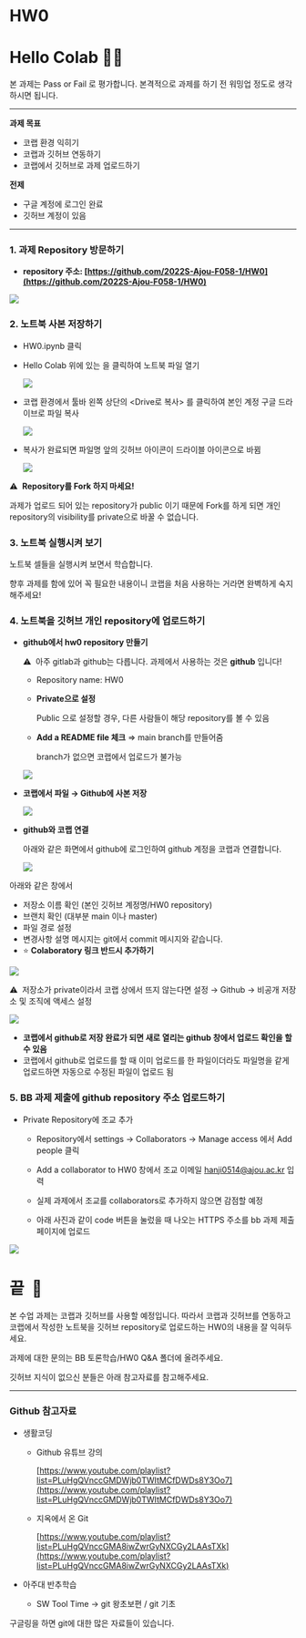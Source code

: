 # HW0

# Hello Colab 👋🏻

본 과제는 Pass or Fail 로 평가합니다. 본격적으로 과제를 하기 전 워밍업 정도로 생각하시면 됩니다.

---

**과제 목표**

- 코랩 환경 익히기
- 코랩과 깃허브 연동하기
- 코랩에서 깃허브로 과제 업로드하기

**전제**

- 구글 계정에 로그인 완료
- 깃허브 계정이 있음

---

### **1. 과제 Repository 방문하기**

- **repository 주소: [https://github.com/2022S-Ajou-F058-1/HW0](https://github.com/2022S-Ajou-F058-1/HW0)**
<img src='./img/Screen_Shot_2022-03-06_at_5.22.09_PM.png' >


### 2. 노트북 사본 저장하기

- HW0.ipynb 클릭
- Hello Colab 위에 있는 <Open in Colab> 을 클릭하여 노트북 파일 열기
    <p align='left'> <img src='./img/Untitled.png' >
    

- 코랩 환경에서 툴바 왼쪽 상단의 <Drive로 복사> 를 클릭하여 본인 계정 구글 드라이브로 파일 복사
     <p align='left'> <img src='./img/Untitled 1.png' >


- 복사가 완료되면 파일명 앞의 깃허브 아이콘이 드라이블 아이콘으로 바뀜
      <p align='left'> <img src='./img/Untitled 2.png' >
    

⚠️  **Repository를 Fork 하지 마세요!**

과제가 업로드 되어 있는 repository가 public 이기 때문에 Fork를 하게 되면 개인 repository의 visibility를 private으로 바꿀 수 없습니다.

### 3. 노트북 실행시켜 보기

노트북 셀들을 실행시켜 보면서 학습합니다. 

향후 과제를 함에 있어 꼭 필요한 내용이니 코랩을 처음 사용하는 거라면 완벽하게 숙지해주세요!

### 4. 노트북을 깃허브 개인 repository에 업로드하기

- **github에서 hw0 repository 만들기**
    
    ⚠️  아주 gitlab과 github는 다릅니다. 과제에서 사용하는 것은 **github** 입니다!
    
    - Repository name: HW0
    - **Private으로 설정**
        
        Public 으로 설정할 경우, 다른 사람들이 해당 repository를 볼 수 있음
        
    - **Add a README file 체크** ⇒ main branch를 만들어줌
        
        branch가 없으면 코랩에서 업로드가 불가능
               
     <p align='left'> <img src='./img/Untitled 3.png'>    
    

- **코랩에서 파일 → Github에 사본 저장**
     <p align='left'> <img src='./img/Untitled 4.png'>    
    

- **github와 코랩 연결**
    
    아래와 같은 화면에서 github에 로그인하여 github 계정을 코랩과 연결합니다.
     <p align='left'> <img src='./img/Untitled 5.png'>  
    

아래와 같은 창에서 

- 저장소 이름 확인 (본인 깃허브 계정명/HW0 repository)
- 브랜치 확인 (대부분 main 이나 master)
- 파일 경로 설정
- 변경사항 설명 메시지는 git에서 commit 메시지와 같습니다.
- ⭐ **Colaboratory 링크 반드시 추가하기**
 <p align='left'> <img src='./img/Untitled 6.png'>  


⚠️  저장소가 private이라서 코랩 상에서 뜨지 않는다면 설정 → Github → 비공개 저장소 및 조직에 액세스 설정
 <p align='left'> <img src='./img/Untitled 7.png'> 


- **코랩에서 github로 저장 완료가 되면 새로 열리는 github 창에서 업로드 확인을 할 수 있음**
- 코랩에서 github로 업로드를 할 때 이미 업로드를 한 파일이더라도 파일명을 같게 업로드하면 자동으로 수정된 파일이 업로드 됨

### 5. BB 과제 제출에 github repository 주소 업로드하기

- Private Repository에 조교 추가
    - Repository에서 settings → Collaborators → Manage access 에서 Add people 클릭
    - Add a collaborator to HW0 창에서 조교 이메일 hanji0514@ajou.ac.kr 입력
    - 실제 과제에서 조교를 collaborators로 추가하지 않으면 감점할 예정
    
    - 아래 사진과 같이 code 버튼을 눌렀을 때 나오는 HTTPS 주소를 bb 과제 제출 페이지에 업로드

 <p align='left'> <img src='./img/Untitled 8.png'> 

# 끝  🎉

본 수업 과제는 코랩과 깃허브를 사용할 예정입니다. 따라서 코랩과 깃허브를 연동하고 코랩에서 작성한 노트북을 깃허브 repository로 업로드하는 HW0의 내용을 잘 익혀두세요. 

과제에 대한 문의는 BB 토론학습/HW0 Q&A 폴더에 올려주세요.

깃허브 지식이 없으신 분들은 아래 참고자료를 참고해주세요.

---

### Github 참고자료

- 생활코딩
    - Github 유튜브 강의
        
        [https://www.youtube.com/playlist?list=PLuHgQVnccGMDWjb0TWItMCfDWDs8Y3Oo7](https://www.youtube.com/playlist?list=PLuHgQVnccGMDWjb0TWItMCfDWDs8Y3Oo7)
        
    - 지옥에서 온 Git
        
        [https://www.youtube.com/playlist?list=PLuHgQVnccGMA8iwZwrGyNXCGy2LAAsTXk](https://www.youtube.com/playlist?list=PLuHgQVnccGMA8iwZwrGyNXCGy2LAAsTXk)
        
- 아주대 반추학습
    - SW Tool Time → git 왕초보편 / git 기초

구글링을 하면 git에 대한 많은 자료들이 있습니다.

